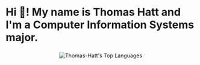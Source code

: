 <h1 align="left">Hi 👋! My name is Thomas Hatt and I'm a Computer Information Systems major.</h1>

###

<div align="center">
  <img src="https://github-readme-stats.vercel.app/api/top-langs/?username=Thomas-Hatt&theme=vue-dark&show_icons=true&hide_border=true&layout=compact" alt="Thomas-Hatt's Top Languages" />
</div>

###
